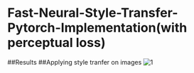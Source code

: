 # Fast-Neural-Style-Transfer-Pytorch-Implementation(with perceptual loss)
##Results
##Applying style tranfer on images
![1](https://user-images.githubusercontent.com/48057022/69003425-fb237180-0927-11ea-9a78-57c2f410de10.jpg)
